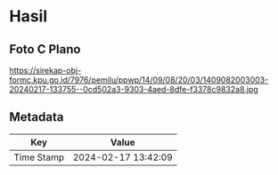 # Hasil

## Foto C Plano

https://sirekap-obj-formc.kpu.go.id/7976/pemilu/ppwp/14/09/08/20/03/1409082003003-20240217-133755--0cd502a3-9303-4aed-8dfe-f3378c9832a8.jpg


## Metadata

| Key        | Value               |
| ---------- | ------------------- |
| Time Stamp | 2024-02-17 13:42:09 |



